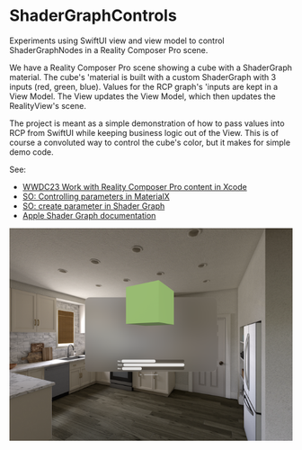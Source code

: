 # ShaderGraphControls
Experiments using SwiftUI view and view model to control ShaderGraphNodes in a Reality Composer Pro scene.

We have a Reality Composer Pro scene showing a cube with a ShaderGraph material. The cube's 'material is built with a custom ShaderGraph with 3 inputs (red, green, blue). Values for the RCP graph's 'inputs are kept in a View Model. The View updates the View Model, which then updates the RealityView's scene.

The project is meant as a simple demonstration of how to pass values into RCP from SwiftUI while keeping business logic out of the View. This is of course a convoluted way to control the cube's color, but it makes for simple demo code.

See:
 - [WWDC23 Work with Reality Composer Pro content in Xcode](https://developer.apple.com/wwdc23/10273?time=1819)
 - [SO: Controlling parameters in MaterialX](https://stackoverflow.com/a/77705804/719690)
 - [SO: create parameter in Shader Graph](https://stackoverflow.com/a/77844222/719690)
 - [Apple Shader Graph documentation](https://developer.apple.com/documentation/shadergraph)

![Screenshot](screenshot.png)

